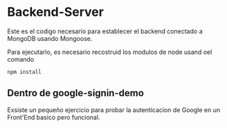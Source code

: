 # Backend-Server

Este es el codigo necesario para establecer el backend conectado a MongoDB usando Mongoose.

Para ejecutarlo, es necesario recostruid los modulos de node usand oel comando

```
npm install
```

## Dentro de google-signin-demo
Exsiste un pequeño ejercicio para probar la autenticacion de Google en un Front'End basico pero funcional.